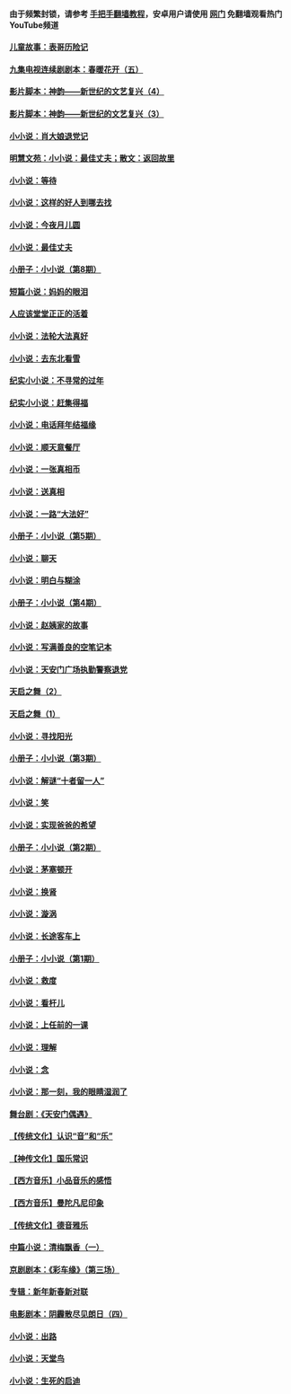 #### 由于频繁封锁，请参考 [手把手翻墙教程](https://github.com/gfw-breaker/guides/wiki/)，安卓用户请使用 [网门](https://github.com/gfw-breaker/nogfw/blob/master/dl.md?t=05240000) 免翻墙观看热门YouTube频道 

#### [儿童故事：表哥历险记](../pages/328/383535.md?t=05240000) 

#### [九集电视连续剧剧本：春暖花开（五）](../pages/328/275919.md?t=05240000) 

#### [影片脚本：神韵——新世纪的文艺复兴（4）](../pages/328/266089.md?t=05240000) 

#### [影片脚本：神韵——新世纪的文艺复兴（3）](../pages/328/266087.md?t=05240000) 

#### [小小说：肖大娘退党记](../pages/328/239807.md?t=05240000) 

#### [明慧文苑：小小说：最佳丈夫；散文：返回故里](../pages/328/3439.md?t=05240000) 

#### [小小说：等待](../pages/328/223927.md?t=05240000) 

#### [小小说：这样的好人到哪去找](../pages/328/209396.md?t=05240000) 

#### [小小说：今夜月儿圆](../pages/328/193588.md?t=05240000) 

#### [小小说：最佳丈夫](../pages/328/190938.md?t=05240000) 

#### [小册子：小小说（第8期）](../pages/328/188202.md?t=05240000) 

#### [短篇小说：妈妈的眼泪](../pages/328/187712.md?t=05240000) 

#### [人应该堂堂正正的活着](../pages/328/182430.md?t=05240000) 

#### [小小说：法轮大法真好](../pages/328/174669.md?t=05240000) 

#### [小小说：去东北看雪](../pages/328/173882.md?t=05240000) 

#### [纪实小小说：不寻常的过年](../pages/328/173187.md?t=05240000) 

#### [纪实小小说：赶集得福](../pages/328/172652.md?t=05240000) 

#### [小小说：电话拜年结福缘](../pages/328/172533.md?t=05240000) 

#### [小小说：顺天意餐厅](../pages/328/170182.md?t=05240000) 

#### [小小说：一张真相币](../pages/328/169410.md?t=05240000) 

#### [小小说：送真相](../pages/328/166713.md?t=05240000) 

#### [小小说：一路“大法好”](../pages/328/162016.md?t=05240000) 

#### [小册子：小小说（第5期）](../pages/328/161131.md?t=05240000) 

#### [小小说：聊天](../pages/328/159640.md?t=05240000) 

#### [小小说：明白与糊涂](../pages/328/158101.md?t=05240000) 

#### [小册子：小小说（第4期）](../pages/328/158006.md?t=05240000) 

#### [小小说：赵姨家的故事](../pages/328/157843.md?t=05240000) 

#### [小小说：写满善良的空笔记本](../pages/328/157382.md?t=05240000) 

#### [小小说：天安门广场执勤警察退党](../pages/328/156982.md?t=05240000) 

#### [天启之舞（2）](../pages/328/153440.md?t=05240000) 

#### [天启之舞（1）](../pages/328/153439.md?t=05240000) 

#### [小小说：寻找阳光](../pages/328/153065.md?t=05240000) 

#### [小册子：小小说（第3期）](../pages/328/151715.md?t=05240000) 

#### [小小说：解谜“十者留一人”](../pages/328/148967.md?t=05240000) 

#### [小小说：笑](../pages/328/148905.md?t=05240000) 

#### [小小说：实现爸爸的希望](../pages/328/148096.md?t=05240000) 

#### [小册子：小小说（第2期）](../pages/328/147214.md?t=05240000) 

#### [小小说：茅塞顿开](../pages/328/147030.md?t=05240000) 

#### [小小说：换肾](../pages/328/146770.md?t=05240000) 

#### [小小说：漩涡](../pages/328/146683.md?t=05240000) 

#### [小小说：长途客车上](../pages/328/145076.md?t=05240000) 

#### [小册子：小小说（第1期）](../pages/328/143963.md?t=05240000) 

#### [小小说：救度](../pages/328/143927.md?t=05240000) 

#### [小小说：看杆儿](../pages/328/142137.md?t=05240000) 

#### [小小说：上任前的一课](../pages/328/140808.md?t=05240000) 

#### [小小说：理解](../pages/328/140476.md?t=05240000) 

#### [小小说：念](../pages/328/139513.md?t=05240000) 

#### [小小说：那一刻，我的眼睛湿润了](../pages/328/138476.md?t=05240000) 

#### [舞台剧：《天安门偶遇》](../pages/328/117155.md?t=05240000) 

#### [【传统文化】认识“音”和“乐”](../pages/328/108667.md?t=05240000) 

#### [【神传文化】国乐常识](../pages/328/104225.md?t=05240000) 

#### [【西方音乐】小品音乐的感悟](../pages/328/102924.md?t=05240000) 

#### [【西方音乐】曼陀凡尼印象](../pages/328/102922.md?t=05240000) 

#### [【传统文化】德音雅乐](../pages/328/102923.md?t=05240000) 

#### [中篇小说：清梅飘香（一）](../pages/328/101058.md?t=05240000) 

#### [京剧剧本：《彩车缘》（第三场）](../pages/328/96434.md?t=05240000) 

#### [专辑：新年新春新对联](../pages/328/94991.md?t=05240000) 

#### [电影剧本：阴霾散尽见朗日（四）](../pages/328/87081.md?t=05240000) 

#### [小小说：出路](../pages/328/84848.md?t=05240000) 

#### [小小说：天堂鸟](../pages/328/83084.md?t=05240000) 

#### [小小说：生死的启迪](../pages/328/70977.md?t=05240000) 

